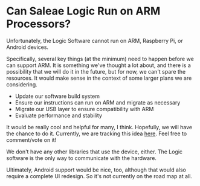 # Can Saleae Logic Run on ARM Processors?

Unfortunately, the Logic Software cannot run on ARM, Raspberry Pi, or Android devices.

Specifically, several key things \(at the minimum\) need to happen before we can support ARM. It is something we've thought a lot about, and there is a possibility that we will do it in the future, but for now, we can't spare the resources. It would make sense in the context of some larger plans we are considering. 

* Update our software build system
* Ensure our instructions can run on ARM and migrate as necessary
* Migrate our USB layer to ensure compatibility with ARM
* Evaluate performance and stability

It would be really cool and helpful for many, I think. Hopefully, we will have the chance to do it. Currently, we are tracking this idea [here](https://ideas.saleae.com/ideas/SALEAE-I-191#1). Feel free to comment/vote on it!

We don't have any other libraries that use the device, either. The Logic software is the only way to communicate with the hardware.

Ultimately, Android support would be nice, too, although that would also require a complete UI redesign. So it's not currently on the road map at all.



